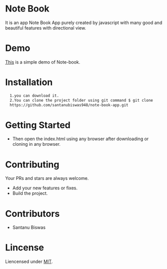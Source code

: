 # Note Book
It is an app Note Book App purely created by javascript with many good and beautiful features with directional view.
# Demo
[This]() is a simple demo of Note-book.
# Installation
```sh
  1.you can download it.
  2.You can clone the project folder using git command $ git clone
  https://github.com/santanubiswas948/note-book-app.git
```
# Getting Started
- Then open the index.html using any browser after downloading or cloning in any browser.
# Contributing
Your PRs and stars are always welcome.
- Add your new features or fixes.
- Build the project.
# Contributors
- Santanu Biswas
# Lincense
Liencensed under [MIT](LICENSE).

